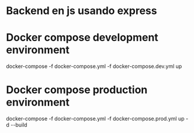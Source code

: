 # Backend en js usando express 


# Docker compose development environment
docker-compose -f docker-compose.yml -f docker-compose.dev.yml up 

# Docker compose production environment
docker-compose -f docker-compose.yml -f docker-compose.prod.yml up -d --build